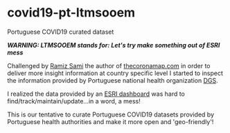 # covid19-pt-ltmsooem
Portuguese COVID19 curated dataset

***WARNING: LTMSOOEM stands for: Let's try make something out of ESRI mess***

Challenged by [Ramiz Sami](https://www.linkedin.com/in/ramizsami/) the author of [thecoronamap.com](ww.thecoronamap.com) in order to deliver more insight information at country specific level I started to inspect the information provided by Portuguese national health organization [DGS](https://www.dgs.pt).

I realized the data provided by an [ESRI dashboard](https://covid19.min-saude.pt/ponto-de-situacao-atual-em-portugal/) was hard to find/track/maintain/update...in a word, a mess!

This is our tentative to curate Portuguese COVID19 datasets provided by Portuguese health authorities and make it more open and 'geo-friendly'!

